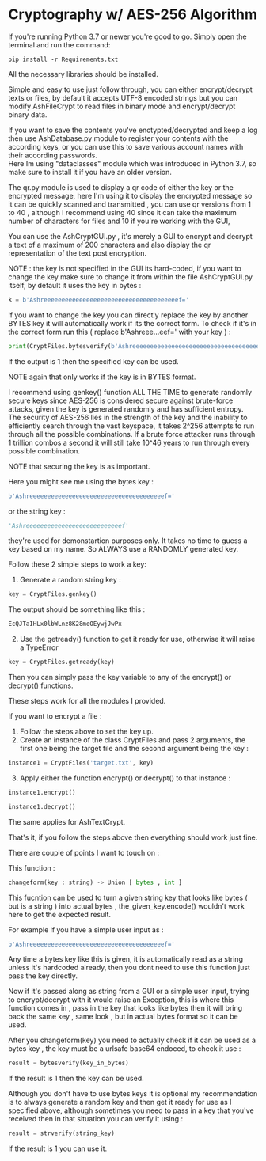 # Cryptography w/ AES-256 Algorithm
If you're running Python 3.7 or newer you're good to go. 
Simply open the terminal and run the command:

```shell
pip install -r Requirements.txt
```

All the necessary libraries should be installed.

Simple and easy to use just follow through, you can either encrypt/decrypt texts or files, by default it accepts UTF-8 encoded strings but you can modify 
AshFileCrypt to read files in binary mode and encrypt/decrypt binary data.

If you want to save the contents you've enctypted/decrypted and keep a log then use AshDatabase.py module to register your contents with the according keys,
or you can use this to save various account names with their according passwords.  
Here Im using "dataclasses" module which was introduced in Python 3.7, so make sure to install it if you have an older version.

The qr.py module is used to display a qr code of either the key or the encrypted message, here I'm using it to display the encrypted message so it 
can be quickly scanned and transmitted , you can use qr versions from 1 to 40 , although I recommend using 40 since it can take the maximum number 
of characters for files and 10 if you're working with the GUI,

You can use the AshCryptGUI.py , it's merely a GUI to encrypt and decrypt a text of a maximum of 200 characters and also display the qr representation 
of the text post encryption.

NOTE : the key is not specified in the GUI its hard-coded, if you want to change the key make sure to change it from within the file AshCryptGUI.py itself, 
by default it uses the key in bytes : 
```python
k = b'Ashreeeeeeeeeeeeeeeeeeeeeeeeeeeeeeeeeeeeeef='
```
if you want to change the key you can directly replace the key by another BYTES key it will automatically work if its the correct form.
To check if it's in the correct form run this ( replace b'Ashreee...eef=' with your key ) : 
```python
print(CryptFiles.bytesverify(b'Ashreeeeeeeeeeeeeeeeeeeeeeeeeeeeeeeeeeeeeef='))
```
If the output is 1 then the specified key can be used.

NOTE again that only works if the key is in BYTES format.

I recommend using genkey() function ALL THE TIME to generate randomly secure keys since AES-256 is considered secure against brute-force attacks, given the key is generated randomly and has sufficient entropy. The security of AES-256 lies in the strength of the key and the inability to efficiently search through the vast keyspace, it takes 2^256 attempts to run through all the possible combinations. If a brute force attacker runs through 1 trillion combos a second it will 
still take 10^46 years to run through every possible combination.

NOTE that securing the key is as important. 

Here you might see me using the bytes key : 
```python
b'Ashreeeeeeeeeeeeeeeeeeeeeeeeeeeeeeeeeeeeeef='
```
or the string key : 
```python
'Ashreeeeeeeeeeeeeeeeeeeeeeeeeeef' 
```
they're used for demonstartion purposes only. 
It takes no time to guess a key based on my name. So ALWAYS use a RANDOMLY generated key.  

Follow these 2 simple steps to work a key: 
1) Generate a random string key : 
```python
key = CryptFiles.genkey()
```
The output should be something like this : 
```python
EcQJTaIHLx0lbWLnz8K28moOEywjJwPx
```
2) Use the getready() function to get it ready for use, otherwise it will raise a TypeError
```python
key = CryptFiles.getready(key)
```
Then you can simply pass the key variable to any of the encrypt() or decrypt() functions.

These steps work for all the modules I provided.

If you want to encrypt a file : 
1) Follow the steps above to set the key up.
2) Create an instance of the class CryptFiles and pass 2 arguments, the first one being the target file and the second argument being the key : 
```python
instance1 = CryptFiles('target.txt', key)
```
3) Apply either the function encrypt() or decrypt() to that instance :
```python
instance1.encrypt()
```
```python
instance1.decrypt()
```

The same applies for AshTextCrypt.

That's it, if you follow the steps above then everything should work just fine. 


There are couple of points I want to touch on : 

This function : 
```python
changeform(key : string) -> Union [ bytes , int ]
```
This fucntion can be used to turn a given string key that looks like bytes ( but is a string ) into actual bytes , the_given_key.encode() wouldn't work here to get the expected result.

For example if you have a simple user input as  : 
```python
b'Ashreeeeeeeeeeeeeeeeeeeeeeeeeeeeeeeeeeeeeef='
```
Any time a bytes key like this is given, it is automatically read as a string unless it's hardcoded already, then you dont need to use this function just pass the key directly.

Now if it's passed along as string from a GUI or a simple user input, trying to encrypt/decrypt with it would raise an Exception, this is where this function comes in , pass in the key that looks like bytes then it will bring back the same key , same look , but in actual bytes format so it can be used.

After you changeform(key) you need to actually check if it can be used as a bytes key , the key must be a urlsafe base64 endoced, to check it use  : 
```python
result = bytesverify(key_in_bytes)
```
If the result is 1 then the key can be used.

Although you don't have to use bytes keys it is optional my recommendation is to always generate a random key and then get it ready for use as I specified above, 
although sometimes you need to pass in a key that you've received then in that situation you can verify it using : 
```python
result = strverify(string_key)
```
If the result is 1 you can use it.





